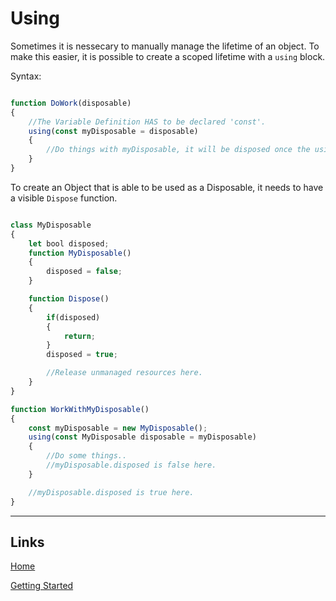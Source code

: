 # Using

Sometimes it is nessecary to manually manage the lifetime of an object.
To make this easier, it is possible to create a scoped lifetime with a `using` block.

Syntax:
```js

function DoWork(disposable)
{
	//The Variable Definition HAS to be declared 'const'.
	using(const myDisposable = disposable)
	{
		//Do things with myDisposable, it will be disposed once the using block ends.
	}
}

```

To create an Object that is able to be used as a Disposable, it needs to have a visible `Dispose` function.

```js

class MyDisposable
{
	let bool disposed;
	function MyDisposable()
	{
		disposed = false;
	}

	function Dispose()
	{
		if(disposed)
		{
			return;
		}
		disposed = true;

		//Release unmanaged resources here.
	}
}

function WorkWithMyDisposable()
{
	const myDisposable = new MyDisposable();
	using(const MyDisposable disposable = myDisposable)
	{
		//Do some things..
		//myDisposable.disposed is false here.
	}

	//myDisposable.disposed is true here.
}

```

___

## Links

[Home](../Readme.md)

[Getting Started](../GettingStarted.md)